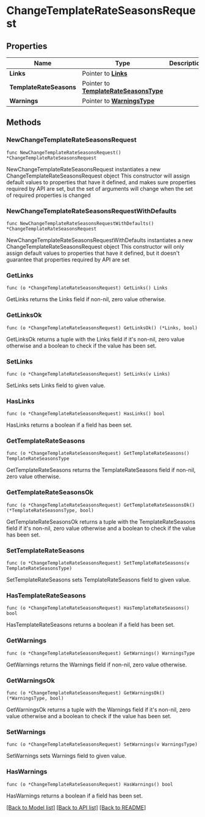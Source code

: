 # ChangeTemplateRateSeasonsRequest

## Properties

Name | Type | Description | Notes
------------ | ------------- | ------------- | -------------
**Links** | Pointer to [**Links**](Links.md) |  | [optional] 
**TemplateRateSeasons** | Pointer to [**TemplateRateSeasonsType**](TemplateRateSeasonsType.md) |  | [optional] 
**Warnings** | Pointer to [**WarningsType**](WarningsType.md) |  | [optional] 

## Methods

### NewChangeTemplateRateSeasonsRequest

`func NewChangeTemplateRateSeasonsRequest() *ChangeTemplateRateSeasonsRequest`

NewChangeTemplateRateSeasonsRequest instantiates a new ChangeTemplateRateSeasonsRequest object
This constructor will assign default values to properties that have it defined,
and makes sure properties required by API are set, but the set of arguments
will change when the set of required properties is changed

### NewChangeTemplateRateSeasonsRequestWithDefaults

`func NewChangeTemplateRateSeasonsRequestWithDefaults() *ChangeTemplateRateSeasonsRequest`

NewChangeTemplateRateSeasonsRequestWithDefaults instantiates a new ChangeTemplateRateSeasonsRequest object
This constructor will only assign default values to properties that have it defined,
but it doesn't guarantee that properties required by API are set

### GetLinks

`func (o *ChangeTemplateRateSeasonsRequest) GetLinks() Links`

GetLinks returns the Links field if non-nil, zero value otherwise.

### GetLinksOk

`func (o *ChangeTemplateRateSeasonsRequest) GetLinksOk() (*Links, bool)`

GetLinksOk returns a tuple with the Links field if it's non-nil, zero value otherwise
and a boolean to check if the value has been set.

### SetLinks

`func (o *ChangeTemplateRateSeasonsRequest) SetLinks(v Links)`

SetLinks sets Links field to given value.

### HasLinks

`func (o *ChangeTemplateRateSeasonsRequest) HasLinks() bool`

HasLinks returns a boolean if a field has been set.

### GetTemplateRateSeasons

`func (o *ChangeTemplateRateSeasonsRequest) GetTemplateRateSeasons() TemplateRateSeasonsType`

GetTemplateRateSeasons returns the TemplateRateSeasons field if non-nil, zero value otherwise.

### GetTemplateRateSeasonsOk

`func (o *ChangeTemplateRateSeasonsRequest) GetTemplateRateSeasonsOk() (*TemplateRateSeasonsType, bool)`

GetTemplateRateSeasonsOk returns a tuple with the TemplateRateSeasons field if it's non-nil, zero value otherwise
and a boolean to check if the value has been set.

### SetTemplateRateSeasons

`func (o *ChangeTemplateRateSeasonsRequest) SetTemplateRateSeasons(v TemplateRateSeasonsType)`

SetTemplateRateSeasons sets TemplateRateSeasons field to given value.

### HasTemplateRateSeasons

`func (o *ChangeTemplateRateSeasonsRequest) HasTemplateRateSeasons() bool`

HasTemplateRateSeasons returns a boolean if a field has been set.

### GetWarnings

`func (o *ChangeTemplateRateSeasonsRequest) GetWarnings() WarningsType`

GetWarnings returns the Warnings field if non-nil, zero value otherwise.

### GetWarningsOk

`func (o *ChangeTemplateRateSeasonsRequest) GetWarningsOk() (*WarningsType, bool)`

GetWarningsOk returns a tuple with the Warnings field if it's non-nil, zero value otherwise
and a boolean to check if the value has been set.

### SetWarnings

`func (o *ChangeTemplateRateSeasonsRequest) SetWarnings(v WarningsType)`

SetWarnings sets Warnings field to given value.

### HasWarnings

`func (o *ChangeTemplateRateSeasonsRequest) HasWarnings() bool`

HasWarnings returns a boolean if a field has been set.


[[Back to Model list]](../README.md#documentation-for-models) [[Back to API list]](../README.md#documentation-for-api-endpoints) [[Back to README]](../README.md)


